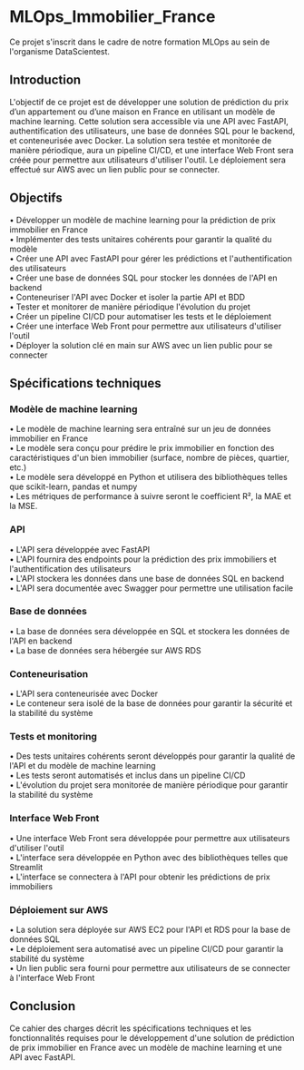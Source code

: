 # MLOps_Immobilier_France
Ce projet s'inscrit dans le cadre de notre formation MLOps au sein de l'organisme DataScientest.

## Introduction
L'objectif de ce projet est de développer une solution de prédiction du prix d’un appartement ou d’une maison en France en utilisant un modèle de machine learning. Cette solution sera accessible via une API avec FastAPI, authentification des utilisateurs, une base de données SQL pour le backend, et conteneurisée avec Docker. La solution sera testée et monitorée de manière périodique, aura un pipeline CI/CD, et une interface Web Front sera créée pour permettre aux utilisateurs d'utiliser l'outil. Le déploiement sera effectué sur AWS avec un lien public pour se connecter.

## Objectifs
•	Développer un modèle de machine learning pour la prédiction de prix immobilier en France  
•	Implémenter des tests unitaires cohérents pour garantir la qualité du modèle  
•	Créer une API avec FastAPI pour gérer les prédictions et l'authentification des utilisateurs  
•	Créer une base de données SQL pour stocker les données de l'API en backend  
•	Conteneuriser l'API avec Docker et isoler la partie API et BDD  
•	Tester et monitorer de manière périodique l'évolution du projet  
•	Créer un pipeline CI/CD pour automatiser les tests et le déploiement  
•	Créer une interface Web Front pour permettre aux utilisateurs d'utiliser l'outil  
•	Déployer la solution clé en main sur AWS avec un lien public pour se connecter  

## Spécifications techniques
### Modèle de machine learning
•	Le modèle de machine learning sera entraîné sur un jeu de données immobilier en France  
•	Le modèle sera conçu pour prédire le prix immobilier en fonction des caractéristiques d'un bien immobilier (surface, nombre de pièces, quartier, etc.)  
•	Le modèle sera développé en Python et utilisera des bibliothèques telles que scikit-learn, pandas et numpy  
•	Les métriques de performance à suivre seront le coefficient R², la MAE et la MSE.  

### API
•	L'API sera développée avec FastAPI  
•	L'API fournira des endpoints pour la prédiction des prix immobiliers et l'authentification des utilisateurs  
•	L'API stockera les données dans une base de données SQL en backend  
•	L'API sera documentée avec Swagger pour permettre une utilisation facile  


### Base de données
•	La base de données sera développée en SQL et stockera les données de l'API en backend  
•	La base de données sera hébergée sur AWS RDS  

### Conteneurisation
•	L'API sera conteneurisée avec Docker  
•	Le conteneur sera isolé de la base de données pour garantir la sécurité et la stabilité du système  

### Tests et monitoring
•	Des tests unitaires cohérents seront développés pour garantir la qualité de l'API et du modèle de machine learning  
•	Les tests seront automatisés et inclus dans un pipeline CI/CD  
•	L'évolution du projet sera monitorée de manière périodique pour garantir la stabilité du système  

### Interface Web Front
•	Une interface Web Front sera développée pour permettre aux utilisateurs d'utiliser l'outil  
•	L'interface sera développée en Python avec des bibliothèques telles que Streamlit  
•	L'interface se connectera à l'API pour obtenir les prédictions de prix immobiliers  

### Déploiement sur AWS
•	La solution sera déployée sur AWS EC2 pour l'API et RDS pour la base de données SQL  
•	Le déploiement sera automatisé avec un pipeline CI/CD pour garantir la stabilité du système  
•	Un lien public sera fourni pour permettre aux utilisateurs de se connecter à l'interface Web Front  

## Conclusion
Ce cahier des charges décrit les spécifications techniques et les fonctionnalités requises pour le développement d'une solution de prédiction de prix immobilier en France avec un modèle de machine learning et une API avec FastAPI. 
